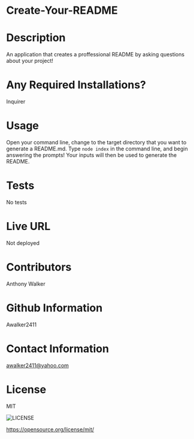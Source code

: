 # Create-Your-README

# Description

An application that creates a proffessional README by asking questions about your project!

# Any Required Installations?

Inquirer

# Usage

Open your command line, change to the target directory that you want to generate a README.md. Type `node index` in the command line, and begin answering the prompts! Your inputs will then be used to generate the README.

# Tests

No tests

# Live URL 

Not deployed

# Contributors

Anthony Walker

# Github Information

Awalker2411

# Contact Information

awalker2411@yahoo.com

# License

MIT 

![LICENSE](https://img.shields.io/badge/License-MIT-informational.svg)

https://opensource.org/license/mit/